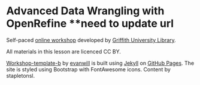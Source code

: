 # Advanced Data Wrangling with OpenRefine **need to update url
Self-paced [online workshop]() developed by [Griffith University Library](https://www.griffith.edu.au/library).

All materials in this lesson are licenced CC BY.

[Workshop-template-b](https://github.com/evanwill/workshop-template-b) by [evanwill](https://github.com/evanwill) is built using [Jekyll](https://jekyllrb.com/) on [GitHub Pages](https://pages.github.com/). The site is styled using Bootstrap with FontAwesome icons.
Content by stapletonsl.
